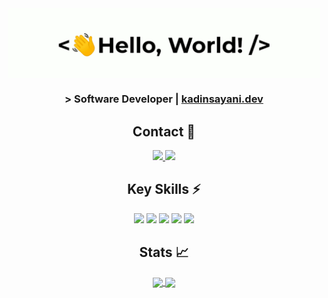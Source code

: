 <div align="center">
    <img src="greetings.gif" align="center" height="" width="500" />
</div>

### <div align="center" width="200"> > Software Developer | <a href="https://kadinsayani.dev">kadinsayani.dev</a></div>

## <div align="center">Contact 🥷</div>
<p align="center">
    <a href="mailto:me@kadinsayani.dev">
        <img src="https://img.shields.io/badge/Email-white?style=for-the-badge"/>
    </a>
    <a href="https://www.linkedin.com/in/kadinsayani/">
        <img src="https://img.shields.io/badge/LinkedIn-0077B5?style=for-the-badge&logo=linkedin&logoColor=white"/>
    </a>
</p>
    
## <div align="center">Key Skills ⚡️</div>
<div align="center">
    <img src="https://img.shields.io/badge/Rust-%23000000.svg?style=for-the-badge&logo=rust&logoColor=white"/>
    <img src="https://img.shields.io/badge/C++-%2300599C.svg?style=for-the-badge&logo=c%2B%2B&logoColor=white"/>
    <img src="https://img.shields.io/badge/C-00599C?style=for-the-badge&logo=c&logoColor=white"/>
    <img src="https://img.shields.io/badge/Swift-FA7343?style=for-the-badge&logo=swift&logoColor=white"/>
    <img src="https://img.shields.io/badge/JavaScript-F7DF1E?style=for-the-badge&logo=javascript&logoColor=black"/>
</div>

## <div align="center">Stats 📈</div>

<div align="center">
    <a href="https://github-readme-stats.vercel.app/api?username=kadinsayani&show_icons=true&theme=highcontrast&rank_icon=github">
        <img height=200 align="center" src="https://github-readme-stats.vercel.app/api?username=kadinsayani&show_icons=true&theme=highcontrast&rank_icon=github"/>
    </a>
    <a href="https://github-readme-stats.vercel.app/api/top-langs/?username=kadinsayani&theme=highcontrast&layout=compact&langs_count=8&card_width=320">
        <img height=200 align="center" src="https://github-readme-stats.vercel.app/api/top-langs/?username=kadinsayani&theme=highcontrast&layout=compact&langs_count=8&card_width=320"/>
    </a>
</div>
  
<!---
kadinsayani/kadinsayani is a ✨ special ✨ repository because its `README.md` (this file) appears on your GitHub profile.
You can click the Preview link to take a look at your changes.
https://dev.to/envoy_/150-badges-for-github-pnk#terminal
--->
